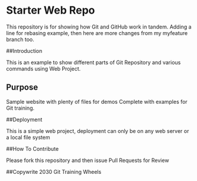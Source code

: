 
# Starter Web Repo

This repository is for showing how Git and GitHub work in tandem.
Adding a line for rebasing example, then here are more changes from my myfeature branch too.


##Introduction

This is an example to show different parts of Git Repository and various commands using Web Project.

## Purpose

Sample website with plenty of files for demos
Complete with examples for Git training.

##Deployment

This is a simple web project, deployment can only be on any web server or a local file system


##How To Contribute

Please fork this repository and then issue Pull Requests for Review 



##Copywrite
2030 Git Training Wheels
